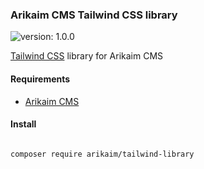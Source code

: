 ### Arikaim CMS Tailwind CSS library
![version: 1.0.0](https://img.shields.io/github/release/arikaim/tailwind-library.svg)


[Tailwind CSS](https://github.com/tailwindcss/tailwindcss) library for Arikaim CMS 


#### Requirements 
  * [Arikaim CMS](https://github.com/arikaim/arikaim)
  

#### Install
```bash

composer require arikaim/tailwind-library

```
